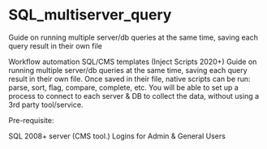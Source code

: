 # SQL_multiserver_query
 Guide on running multiple server/db queries at the same time, saving each query result in their own file

Workflow automation SQL/CMS templates (Inject Scripts 2020+) Guide on running multiple server/db queries at the same time, saving each query result in their own file. Once saved in their file, native scripts can be run: parse, sort, flag, compare, complete, etc. You will be able to set up a process to connect to each server & DB to collect the data, without using a 3rd party tool/service.

Pre-requisite:

SQL 2008+ server (CMS tool.)
Logins for Admin & General Users

